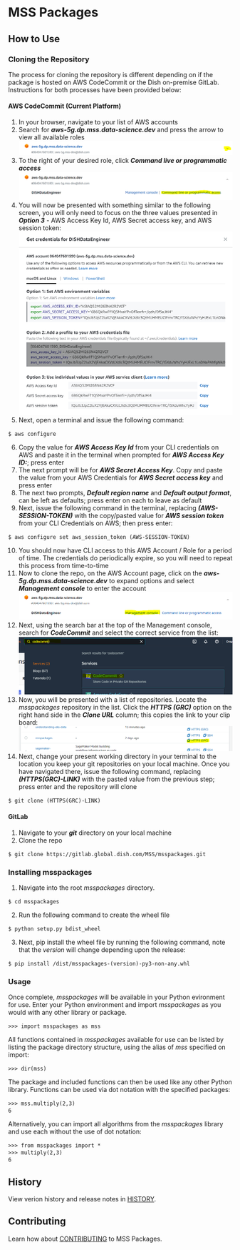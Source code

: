 # MSS Packages

## __How to Use__

### __Cloning the Repository__
The process for cloning the repository is different depending on if the package is hosted on AWS CodeCommit or the Dish on-premise GitLab.  Instructions for both processes have been provided below:

#### __AWS CodeCommit (Current Platform)__
1. In your browser, navigate to your list of AWS accounts
2. Search for ___aws-5g.dp.mss.data-science.dev___ and press the arrow to view all available roles
![Expand to See Roles](./images/arrow.PNG?raw=true "Expand to see roles")
3. To the right of your desired role, click ___Command live or programmatic access___
![CLI Programmatic Access ](./images/cli_progromatic_access.PNG?raw=true "CLI Access")
4. You will now be presented with something similar to the following screen, you will only need to focus on the three values presented in ___Option 3___ - AWS Access Key Id, AWS Secret access key, and AWS session token:
![AWS CLI Credentials](./images/Credentials.PNG?raw=true "Credentials")
5. Next, open a terminal and issue the following command:
```console
$ aws configure
```
6. Copy the value for ___AWS Access Key Id___ from your CLI credentials on AWS and paste it in the terminal when prompted for ___AWS Access Key ID:___; press enter
7. The next prompt will be for ***AWS Secret Access Key***.  Copy and paste the value from your AWS Credentials for ***AWS Secret access key*** and press enter
8. The next two prompts, ***Default region name*** and ***Default output format***, can be left as defaults; press enter on each to leave as default
9. Next, issue the following command in the terminal, replacing ___(AWS-SESSION-TOKEN)___ with the copy/pasted value for ***AWS session token*** from your CLI Credentials on AWS; then press enter:
```console
$ aws configure set aws_session_token (AWS-SESSION-TOKEN)
```
10. You should now have CLI access to this AWS Account / Role for a period of time.  The credentials do periodically expire, so you will need to repeat this process from time-to-time
11. Now to clone the repo, on the AWS Account page, click on the ***aws-5g.dp.mss.data-science.dev*** to expand options and select ***Management console*** to enter the account
![Enter AWS Account](./images/Enter_account.PNG?raw=true "Enter MSS Dev account")
12. Next, using the search bar at the top of the Management console, search for ___CodeCommit___ and select the correct service from the list:
![Search for CodeCommit](./images/Search.PNG?raw=true "Search for CodeCommit")
13. Now, you will be presented with a list of repositories.  Locate the *msspackages* repository in the list.  Click the ***HTTPS (GRC)*** option on the right hand side in the ***Clone URL*** column; this copies the link to your clip board:
![Clone Link](./images/clone_link.PNG?raw=true "Clone Link")
14. Next, change your present working directory in your terminal to the location you keep your git repositories on your local machine.  Once you have navigated there, issue the following command, replacing ***(HTTPS(GRC)-LINK)*** with the pasted value from the previous step; press enter and the repository will clone
```console
$ git clone (HTTPS(GRC)-LINK)
```
#### __GitLab__
1. Navigate to your ***git*** directory on your local machine
2. Clone the repo
```console
$ git clone https://gitlab.global.dish.com/MSS/msspackages.git
```
### __Installing msspackages__
1. Navigate into the root _msspackages_ directory.
```console
$ cd msspackages
```
2. Run the following command to create the wheel file
 
```console
$ python setup.py bdist_wheel
```
3. Next, pip install the wheel file by running the following command, note that the _version_ will change depending upon the release:
```console
$ pip install /dist/msspackages-(version)-py3-non-any.whl
```
### __Usage__

Once complete, _msspackages_ will be available in your Python evironment for use.  Enter your Python environment and import _msspackages_ as you would with any other library or package.
```console
>>> import msspackages as mss
```
All functions contained in _msspackages_ available for use can be listed by listing the package directory structure, using the alias of _mss_ specified on import:
```console
>>> dir(mss)
```
The package and included functions can then be used like any other Python library.  Functions can be used via dot notation with the specified packages:
```conscole
>>> mss.multiply(2,3)
6
```
Alternatively, you can import all algorithms from the _msspackages_ library and use each without the use of dot notation:
```console
>>> from msspackages import *
>>> multiply(2,3)
6
```

## __History__
View verion history and release notes in [HISTORY](HISTORY.md). 

## __Contributing__
Learn how about [CONTRIBUTING](CONTRIBUTING.md) to MSS Packages.


